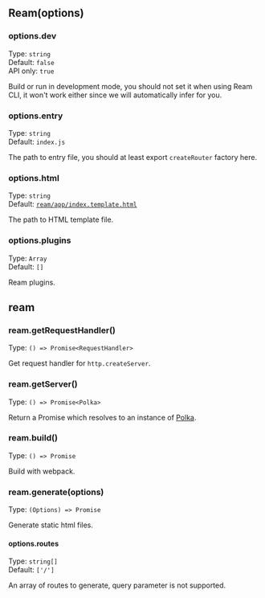 ## Ream(options)

### options.dev

Type: `string`<br>
Default: `false`<br>
API only: `true`

Build or run in development mode, you should not set it when using Ream CLI, it won't work either since we will automatically infer for you.

### options.entry

Type: `string`<br>
Default: `index.js`

The path to entry file, you should at least export `createRouter` factory here.

### options.html

Type: `string`<br>
Default: [`ream/app/index.template.html`](/packages/ream/app/index.template.html)

The path to HTML template file.

### options.plugins

Type: `Array`<br>
Default: `[]`

Ream plugins.

## ream

### ream.getRequestHandler()

Type: `() => Promise<RequestHandler>`

Get request handler for `http.createServer`.

### ream.getServer()

Type: `() => Promise<Polka>`

Return a Promise which resolves to an instance of [Polka](https://github.com/lukeed/polka).

### ream.build()

Type: `() => Promise`

Build with webpack.

### ream.generate(options)

Type: `(Options) => Promise`

Generate static html files.

#### options.routes

Type: `string[]`<br>
Default: `['/']`

An array of routes to generate, query parameter is not supported.
